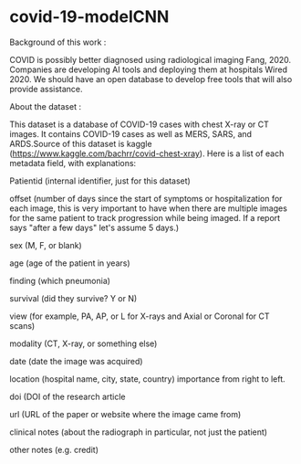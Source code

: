 # covid-19-modelCNN
Background of this work : 

COVID is possibly better diagnosed using radiological imaging Fang, 2020. Companies are developing AI tools and deploying them at hospitals Wired 2020. We should have an open database to develop free tools that will also provide assistance.

About the dataset : 

This dataset is a database of COVID-19 cases with chest X-ray or CT images. It contains COVID-19 cases as well as MERS, SARS, and ARDS.Source of this dataset is kaggle (https://www.kaggle.com/bachrr/covid-chest-xray). Here is a list of each metadata field, with explanations:

Patientid (internal identifier, just for this dataset)

offset (number of days since the start of symptoms or hospitalization for each image, this is very important to have when there are multiple images for the same patient to track progression while being imaged. If a report says "after a few days" let's assume 5 days.)

sex (M, F, or blank)

age (age of the patient in years)

finding (which pneumonia)

survival (did they survive? Y or N)

view (for example, PA, AP, or L for X-rays and Axial or Coronal for CT scans)

modality (CT, X-ray, or something else)

date (date the image was acquired)

location (hospital name, city, state, country) importance from right to left.

doi (DOI of the research article

url (URL of the paper or website where the image came from)

clinical notes (about the radiograph in particular, not just the patient)

other notes (e.g. credit)
